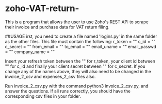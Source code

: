 # zoho-VAT-return-
This is a program that allows the user to use Zoho's REST API to scrape their invoice and purchase data for VAT return filing.

##USAGE
irst, you need to create a file named 'logins.py' in the same folder as the other files.
This file must contain the following:
	r_token = ""
	c_id = ""
	c_secret = ""
	from_email = ""
	to_email = ""
	email_uname = ""
	email_passwd = ""
	company_name = ""

Insert your refresh token between the "" for r_token, your client id between "" for c_id and finally your client secret between "" for c_secret.
If you change any of the names above, they will also need to be changed in the invoice_2_csv and expenses_2_csv files also.

Run invoice_2_csv.py with the command python3 invoice_2_csv.py, and answer the questions.
If all runs correctly, you should have the corresponding csv files in your folder.

